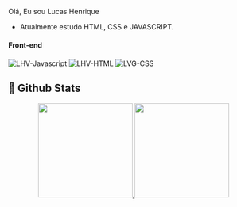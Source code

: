 Olá, Eu sou Lucas Henrique

- Atualmente estudo HTML, CSS  e JAVASCRIPT.

#### Front-end  
<div style="display: inline_block">
  <img align="center" alt="LHV-Javascript" src="https://img.shields.io/badge/JavaScript-F7DF1E?style=for-the-badge&logo=javascript&logoColor=black">
  <img align="center" alt="LHV-HTML" src="https://img.shields.io/badge/HTML5-E34F26?style=for-the-badge&logo=html5&logoColor=white">
<img align="center" alt="LVG-CSS" src="https://img.shields.io/badge/CSS3-1572B6?style=for-the-badge&logo=css3&logoColor=white">
</div>

## 🌟 Github Stats
<div align="center">
  <a href="https://github.com/LucasHenriqV">
  <img height="190em" src="https://github-readme-stats.vercel.app/api?username=LucasHenriqV&include_all_commits=true&count_private=true&theme=github_dark"/>
  <img height="190em" src="https://github-readme-stats.vercel.app/api/top-langs/?username=LucasHenriqV&langs_count=8&layout=compact&theme=github_dark"/>
</div>
